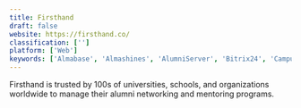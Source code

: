 ```yaml
---
title: Firsthand
draft: false 
website: https://firsthand.co/
classification: ['']
platform: ['Web']
keywords: ['Almabase', 'Almashines', 'AlumniServer', 'Bitrix24', 'CampusAge', 'ClubExpress', 'DonorPerfect', 'DonorSnap', 'EnterpriseAlumni', 'Gradsgate', 'IntraWorlds Alumni', 'Jostle', 'NetCommunity', 'ProClass', 'SAP Alumni Management', 'Tassl', 'ToucanTech', 'Vaave', 'Wild Apricot']
---
```

Firsthand is trusted by 100s of universities, schools, and organizations worldwide to manage their alumni networking and mentoring programs.